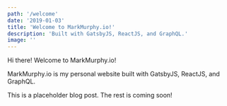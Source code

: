 ```yaml
---
path: '/welcome'
date: '2019-01-03'
title: 'Welcome to MarkMurphy.io!'
description: 'Built with GatsbyJS, ReactJS, and GraphQL.'
image: ''
---
```


Hi there! Welcome to MarkMurphy.io!

MarkMurphy.io is my personal website built with GatsbyJS, ReactJS, and GraphQL.

This is a placeholder blog post. The rest is coming soon!